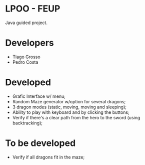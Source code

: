 # LPOO - FEUP

Java guided project.

# Developers
- Tiago Grosso
- Pedro Costa

# Developed
- Grafic Interface w/ menu;
- Random Maze generator w/option for several dragons;
- 3 dragon modes (static, moving, moving and sleeping);
- Ability to play with keyboard and by clicking the buttons;
- Verify if there's a clear path from the hero to the sword (using backtracking);

# To be developed
- Verify if all dragons fit in the maze;

